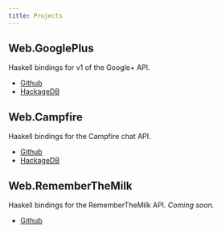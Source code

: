 ```yaml
---
title: Projects
---
```


## Web.GooglePlus
Haskell bindings for v1 of the Google+ API.

* [Github](http://github.com/MichaelXavier/GooglePlus)
* [HackageDB](http://hackage.haskell.org/package/googleplus)

## Web.Campfire
Haskell bindings for the Campfire chat API.

* [Github](http://github.com/MichaelXavier/Campfire)
* [HackageDB](http://hackage.haskell.org/package/campfire)

## Web.RememberTheMilk
Haskell bindings for the RememberTheMilk API. _Coming soon._

* [Github](http://github.com/MichaelXavier/RememberTheMilk)
